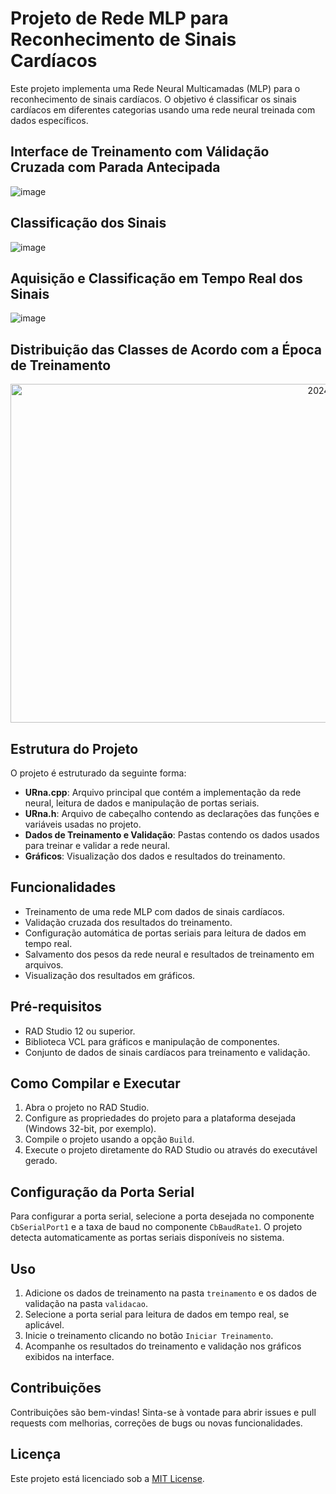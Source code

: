 # Projeto de Rede MLP para Reconhecimento de Sinais Cardíacos

Este projeto implementa uma Rede Neural Multicamadas (MLP) para o reconhecimento de sinais cardíacos. O objetivo é classificar os sinais cardíacos em diferentes categorias usando uma rede neural treinada com dados específicos.

## Interface de Treinamento com Válidação Cruzada com Parada Antecipada
![image](https://github.com/HenriqueDest/Rede_MLP/assets/104697173/329201d5-ccd0-4add-afb9-66ff60dd706d)

## Classificação dos Sinais
![image](https://github.com/HenriqueDest/Rede_MLP/assets/104697173/b96150c8-6f1a-4b0f-af8e-8e4391003104)

## Aquisição e Classificação em Tempo Real dos Sinais
![image](https://github.com/HenriqueDest/Rede_MLP/assets/104697173/b06285a3-2be3-4b3f-9b18-53509cabb649)

## Distribuição das Classes de Acordo com a Época de Treinamento
<p align="center">
  <img src="https://github.com/HenriqueDest/Rede_MLP/assets/104697173/186cdc8a-afa3-434b-be8c-b6fe4bd0348c" alt="2024-07-09 00-05-58 - Trim" width="1129" height="542">
</p>

## Estrutura do Projeto

O projeto é estruturado da seguinte forma:

- **URna.cpp**: Arquivo principal que contém a implementação da rede neural, leitura de dados e manipulação de portas seriais.
- **URna.h**: Arquivo de cabeçalho contendo as declarações das funções e variáveis usadas no projeto.
- **Dados de Treinamento e Validação**: Pastas contendo os dados usados para treinar e validar a rede neural.
- **Gráficos**: Visualização dos dados e resultados do treinamento.

## Funcionalidades

- Treinamento de uma rede MLP com dados de sinais cardíacos.
- Validação cruzada dos resultados do treinamento.
- Configuração automática de portas seriais para leitura de dados em tempo real.
- Salvamento dos pesos da rede neural e resultados de treinamento em arquivos.
- Visualização dos resultados em gráficos.

## Pré-requisitos

- RAD Studio 12 ou superior.
- Biblioteca VCL para gráficos e manipulação de componentes.
- Conjunto de dados de sinais cardíacos para treinamento e validação.

## Como Compilar e Executar

1. Abra o projeto no RAD Studio.
2. Configure as propriedades do projeto para a plataforma desejada (Windows 32-bit, por exemplo).
3. Compile o projeto usando a opção `Build`.
4. Execute o projeto diretamente do RAD Studio ou através do executável gerado.

## Configuração da Porta Serial

Para configurar a porta serial, selecione a porta desejada no componente `CbSerialPort1` e a taxa de baud no componente `CbBaudRate1`. O projeto detecta automaticamente as portas seriais disponíveis no sistema.

## Uso

1. Adicione os dados de treinamento na pasta `treinamento` e os dados de validação na pasta `validacao`.
2. Selecione a porta serial para leitura de dados em tempo real, se aplicável.
3. Inicie o treinamento clicando no botão `Iniciar Treinamento`.
4. Acompanhe os resultados do treinamento e validação nos gráficos exibidos na interface.

## Contribuições

Contribuições são bem-vindas! Sinta-se à vontade para abrir issues e pull requests com melhorias, correções de bugs ou novas funcionalidades.

## Licença

Este projeto está licenciado sob a [MIT License](LICENSE).

